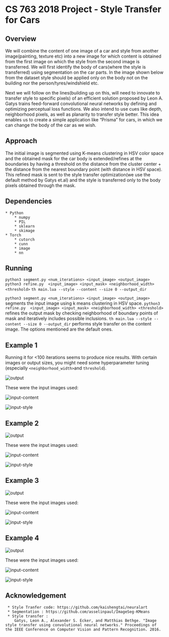 # CS 763 2018 Project - Style Transfer for Cars

## Overview
We will combine the content of one image of a car and style from another image(painting, texture etc) into a new image for which content is obtained from the first image on which the style from the second image is transferred.
We will first identify the body of cars(where the style is transferred) using segmentation on the car parts. In the image shown below from the dataset style should be applied only on the body not on the building nor the person/tyres/windshield etc.

Next we will follow on the lines(building up on this, will need to innovate to transfer style to specific pixels) of an efficient solution proposed by Leon A. Gatys trains feed-forward convolutional neural networks by defining and optimizing perceptual loss functions. We also intend to use cues like depth, neighborhood pixels, as well as planarity to transfer style better.
This idea enables us to create a simple application like “Prisma” for cars, in which we can change the body of the car as we wish.

## Approach
The initial image is segmented using K-means clustering in HSV color space and the obtained mask for the car body is extended/refines at the boundaries by having a threshold on the distance from the cluster center + the distance from the nearest boundary point (with distance in HSV space). This refined mask is sent to the style transfer optimization(we use the default method by Gatys et.al) and the style is transferred only to the body pixels obtained through the mask.

## Dependencies
	* Python
		* numpy	
		* PIL
		* sklearn
		* skimage
	* Torch
		* cutorch 
		* cunn
		* image
		* nn
## Running

`python3 segment.py <num_iterations> <input_image> <output_image>`
`python3 refine.py  <input_image> <input_mask> <neighborhood_width> <threshold>`
`th main.lua --style --content --size 0 --output_dir`

`python3 segment.py <num_iterations> <input_image> <output_image>` segments the input image using k means clustering in HSV space.
`python3 refine.py  <input_image> <input_mask> <neighborhood_width> <threshold>` refines the output mask by checking neighborhood of boundary points of mask and iteratively includes possible inclusions.
`th main.lua --style --content --size 0 --output_dir` performs style transfer on the content image. The options mentioned are the default ones.	


## Example 1

Running it for <100 iterations seems to produce nice results. With certain
images or output sizes, you might need some hyperparameter tuning (especially
`<neighborhood_width>`and `threshold`).


![output](results/first/frames/0050.jpg)

These were the input images used:

![input-content](results/first/test2.jpg)

![input-style](results/first/blotchy_0036.jpg)

## Example 2


![output](results/third/frames/0005.jpg)

These were the input images used:

![input-content](results/third/test3.jpg)

![input-style](results/third/striped_0082.jpg)

## Example 3


![output](results/fourth/frames/0050.jpg)

These were the input images used:

![input-content](results/fourth/test5.jpg)

![input-style](results/fourth/blotchy_0036.jpg)

## Example 4


![output](results/second/frames/0090.jpg)

These were the input images used:

![input-content](results/second/test6.jpg)

![input-style](results/second/marbled_0190.jpg)


## Acknowledgement
```
 * Style Tranfer code: https://github.com/kaishengtai/neuralart
 * Segmentation : https://github.com/asselinpaul/ImageSeg-KMeans
 * Style transfer : 
 	Gatys, Leon A., Alexander S. Ecker, and Matthias Bethge. "Image style transfer using convolutional neural networks." Proceedings of the IEEE Conference on Computer Vision and Pattern Recognition. 2016.
